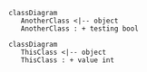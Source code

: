

```mermaid
classDiagram
   AnotherClass <|-- object
   AnotherClass : + testing bool
```
        

```mermaid
classDiagram
   ThisClass <|-- object
   ThisClass : + value int
```
        